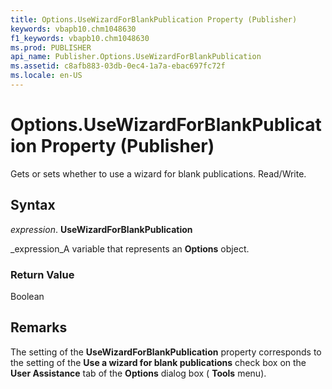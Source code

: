 ```yaml
---
title: Options.UseWizardForBlankPublication Property (Publisher)
keywords: vbapb10.chm1048630
f1_keywords: vbapb10.chm1048630
ms.prod: PUBLISHER
api_name: Publisher.Options.UseWizardForBlankPublication
ms.assetid: c8afb883-03db-0ec4-1a7a-ebac697fc72f
ms.locale: en-US
---
```



# Options.UseWizardForBlankPublication Property (Publisher)

Gets or sets whether to use a wizard for blank publications. Read/Write.


## Syntax

 _expression_. **UseWizardForBlankPublication**

 _expression_A variable that represents an  **Options** object.


### Return Value

Boolean


## Remarks

The setting of the  **UseWizardForBlankPublication** property corresponds to the setting of the **Use a wizard for blank publications** check box on the **User Assistance** tab of the **Options** dialog box ( **Tools** menu).


